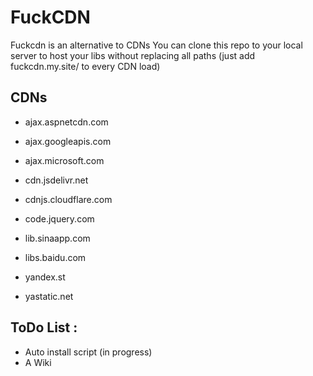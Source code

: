 # FuckCDN
Fuckcdn is an alternative to CDNs
You can clone this repo to your local server to host your libs without replacing all paths (just add fuckcdn.my.site/ to every CDN load)

## CDNs

- ajax.aspnetcdn.com
- ajax.googleapis.com
- ajax.microsoft.com
- cdn.jsdelivr.net

- cdnjs.cloudflare.com
- code.jquery.com
- lib.sinaapp.com
- libs.baidu.com
- yandex.st
- yastatic.net

## ToDo List :

- Auto install script (in progress)
- A Wiki

